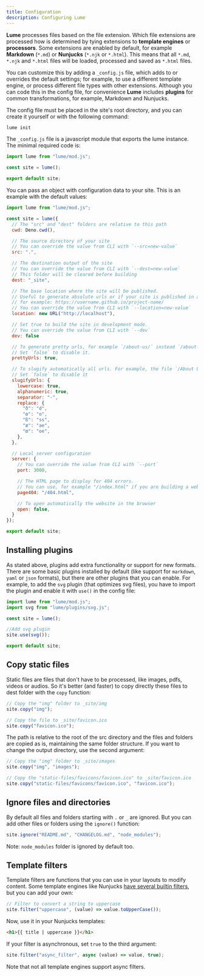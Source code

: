 ```yaml
---
title: Configuration
description: Configuring Lume
---
```


**Lume** processes files based on the file extension. Which file extensions are
processed how is determined by tying extensions to **template engines** or
**processors**. Some extensions are enabled by default, for example **Markdown**
(`*.md`) or **Nunjucks** (`*.njk` or `*.html`). This means that all `*.md`,
`*.njk` and `*.html` files will be loaded, processed and saved as `*.html`
files.

You can customize this by adding a `_config.js` file, which adds to or overrides
the default settings; for example, to use a different template engine, or
process different file types with other extensions. Although you can code this
in the config file, for convenience **Lume** includes **plugins** for common
transformations, for example, Markdown and Nunjucks.

The config file must be placed in the site's root directory, and you can create
it yourself or with the following command:

```sh
lume init
```

The `_config.js` file is a javascript module that exports the lume instance. The
minimal required code is:

```js
import lume from "lume/mod.js";

const site = lume();

export default site;
```

You can pass an object with configuration data to your site. This is an example
with the default values:

```js
import lume from "lume/mod.js";

const site = lume({
  // The "src" and "dest" folders are relative to this path
  cwd: Deno.cwd(),

  // The source directory of your site
  // You can override the value from CLI with `--src=new-value`
  src: ".",

  // The destination output of the site
  // You can override the value from CLI with `--dest=new-value`
  // This folder will be cleared before building
  dest: "_site",

  // The base location where the site will be published.
  // Useful to generate absolute urls or if your site is published in a subfolder
  // for example: https://username.github.io/project-name/
  // You can override the value from CLI with `--location=new-value`
  location: new URL("http://localhost"),

  // Set true to build the site in development mode.
  // You can override the value from CLI with `--dev`
  dev: false

  // To generate pretty urls, for example `/about-us/` instead `/about-us.html`.
  // Set `false` to disable it.
  prettyUrls: true,

  // To slugify automatically all urls. For example, the file `/About Us.md` is converted to `/about-us/` instead `/About Us/`
  // Set `false` to disable it
  slugifyUrls: {
    lowercase: true,
    alphanumeric: true,
    separator: "-",
    replace: {
      "ð": "d",
      "ø": "o",
      "ß": "ss",
      "æ": "ae",
      "œ": "oe",
    },
  },

  // Local server configuration
  server: {
    // You can override the value from CLI with `--port`
    port: 3000,

    // The HTML page to display for 404 errors.
    // You can use, for example "/index.html" if you are building a webapp with dynamic urls
    page404: "/404.html",

    // To open automatically the website in the browser
    open: false,
  }
});

export default site;
```

## Installing plugins

As stated above, plugins add extra functionality or support for new formats.
There are some basic plugins installed by default (like support for `markdown`,
`yaml` or `json` formats), but there are other plugins that you can enable. For
example, to add the `svg` plugin (that optimizes svg files), you have to import
the plugin and enable it with `use()` in the config file:

```js
import lume from "lume/mod.js";
import svg from "lume/plugins/svg.js";

const site = lume();

//Add svg plugin
site.use(svg());

export default site;
```

## Copy static files

Static files are files that don't have to be processed, like images, pdfs,
videos or audios. So it's better (and faster) to copy directly these files to
dest folder with the `copy` function:

```js
// Copy the "img" folder to _site/img
site.copy("img");

// Copy the file to _site/favicon.ico
site.copy("favicon.ico");
```

The path is relative to the root of the src directory and the files and folders
are copied as is, maintaining the same folder structure. If you want to change
the output directory, use the second argument:

```js
// Copy the "img" folder to _site/images
site.copy("img", "images");

// Copy the "static-files/favicons/favicon.ico" to _site/favicon.ico
site.copy("static-files/favicons/favicon.ico", "favicon.ico");
```

## Ignore files and directories

By default all files and folders starting with `.` or `_` are ignored. But you
can add other files or folders using the `ignore()` function:

```js
site.ignore("README.md", "CHANGELOG.md", "node_modules");
```

Note: `node_modules` folder is ignored by default too.

## Template filters

Template filters are functions that you can use in your layouts to modify
content. Some template engines like Nunjucks
[have several builtin filters](https://mozilla.github.io/nunjucks/templating.html#builtin-filters),
but you can add your own:

```js
// Filter to convert a string to uppercase
site.filter("uppercase", (value) => value.toUpperCase());
```

Now, use it in your Nunjucks templates:

```html
<h1>{{ title | uppercase }}</h1>
```

If your filter is asynchronous, set `true` to the third argument:

```js
site.filter("async_filter", async (value) => value, true);
```

Note that not all template engines support async filters.
